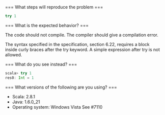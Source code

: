 === What steps will reproduce the problem ===
```scala
try 1
```

=== What is the expected behavior? ===

The code should not compile. The compiler should give a compilation error.

The syntax specified in the specification, section 6.22, requires  a block inside curly braces after the try keyword. A simple expression after try is not allowed.


=== What do you see instead? ===

```scala
scala> try 1
res0: Int = 1
```

=== What versions of the following are you using? ===
  - Scala: 2.8.1
  - Java: 1.6.0_21
  - Operating system: Windows Vista
See #7110
